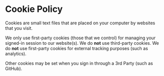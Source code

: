# Cookie Policy

Cookies are small text files that are placed on your computer by websites that you visit.

We only use first-party cookies (those that we control) for managing your signed-in session to our website(s).
We do **not** use third-party cookies.
We do **not** use first-party cookies for external tracking purposes (such as analytics).

Other cookies may be set when you sign in through a 3rd Party (such as GitHub).
